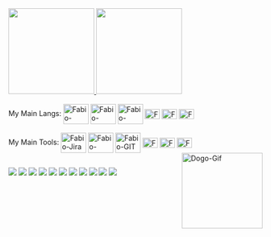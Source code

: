<div>
  <a href="https://linkedin.com/in/fabiobarbtf/">
  <img height="170em" src="https://github-readme-stats.vercel.app/api?username=fabiobarbtf&show_icons=true&theme=dark&include_all_commits=true&count_private=true"/>
  <img height="170em" src="https://github-readme-stats.vercel.app/api/top-langs/?username=fabiobarbtf&layout=compact&langs_count=16&theme=dark"/>
</div>
<div style="display: inline_block"><br>
  <a>My Main Langs:</a>
  <img align="center" alt="Fabio-Python" height="40" width="50" src="https://cdn.jsdelivr.net/gh/devicons/devicon/icons/python/python-original.svg">
  <img align="center" alt="Fabio-Bash" height="40" width="50" src="https://cdn.jsdelivr.net/gh/devicons/devicon/icons/bash/bash-plain.svg">
  <img align="center" alt="Fabio-PowerShell" height="40" width="50" src="https://cdn.jsdelivr.net/gh/devicons/devicon/icons/windows8/windows8-original.svg">
  <img align="center" alt="Fabio-Java" height="20" width="30" src="https://cdn.jsdelivr.net/gh/devicons/devicon/icons/java/java-original.svg">
  <img align="center" alt="Fabio-Js" height="20" width="30" src="https://cdn.jsdelivr.net/gh/devicons/devicon/icons/javascript/javascript-original.svg">
  <img align="center" alt="Fabio-HTML5" height="20" width="30" src="https://cdn.jsdelivr.net/gh/devicons/devicon/icons/html5/html5-original.svg">
</div>
<div style="display: inline_block"><br>
  <a>My Main Tools:</a>
  <img align="center" alt="Fabio-Jira" height="40" width="50" src="https://cdn.jsdelivr.net/gh/devicons/devicon/icons/jira/jira-original.svg">
  <img align="center" alt="Fabio-VSCODE" height="40" width="50" src="https://cdn.jsdelivr.net/gh/devicons/devicon/icons/vscode/vscode-original.svg">
  <img align="center" alt="Fabio-GIT" height="40" width="50" src="https://cdn.jsdelivr.net/gh/devicons/devicon/icons/git/git-original.svg">
  <img align="center" alt="Fabio-PhotoShop" height="20" width="30" src="https://cdn.jsdelivr.net/gh/devicons/devicon/icons/photoshop/photoshop-plain.svg">
  <img align="center" alt="Fabio-Jira" height="20" width="30" src="https://cdn.jsdelivr.net/gh/devicons/devicon/icons/putty/putty-original.svg">
  <img align="center" alt="Fabio-HTML5" height="20" width="30" src="https://cdn.jsdelivr.net/gh/devicons/devicon/icons/figma/figma-original.svg">
  <img align="right" alt="Dogo-Gif" height="150" width="160" src="https://c.tenor.com/Bpbu2-YNL6cAAAAC/hacker-pupper-dog.gif">
</div>

##

<div> 
  <img src="https://img.shields.io/badge/-PaloAlto-F04E23?style=for-the-badge&logo=paloaltonetworks&logoColor=white" target="_blank">
  <img src="https://img.shields.io/badge/-SIEM-000000?style=for-the-badge&logo=simpleanalytics&logoColor=white" target="_blank">
  <img src="https://img.shields.io/badge/-Amazon_AWS-232F3E?style=for-the-badge&logo=amazonaws&logoColor=white" target="_blank">
  <img src="https://img.shields.io/badge/-Docker-2496ED?style=for-the-badge&logo=docker&logoColor=white" target="_blank">
  <img src="https://img.shields.io/badge/-Oracle-F80000?style=for-the-badge&logo=oracle&logoColor=white" target="_blank">
  <img src="https://img.shields.io/badge/-Linux_Server-FCC624?style=for-the-badge&logo=linux&logoColor=black" target="_blank">
  <img src="https://img.shields.io/badge/-Windows_Server-0078D4?style=for-the-badge&logo=windows&logoColor=white" target="_blank">
  <img src="https://img.shields.io/badge/-Cisco-1BA0D7?style=for-the-badge&logo=cisco&logoColor=white" target="_blank">
  <img src="https://img.shields.io/badge/-Microsoft_Office-D83B01?style=for-the-badge&logo=microsoftoffice&logoColor=white" target="_blank">
  <img src="https://img.shields.io/badge/-XDR_EDR-68BC71?style=for-the-badge&logo=adguard&logoColor=white" target="_blank">
  <img src="https://img.shields.io/badge/-Blackberry-000000?style=for-the-badge&logo=blackberry&logoColor=white" target="_blank">
</div>
